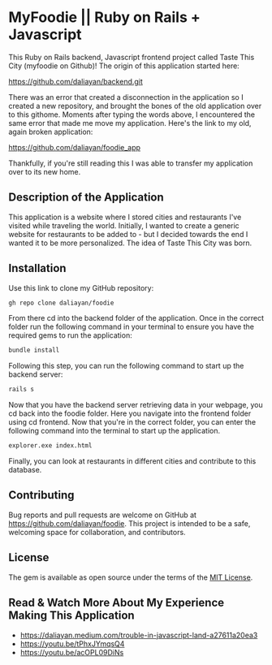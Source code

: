 # MyFoodie || Ruby on Rails + Javascript

This Ruby on Rails backend, Javascript frontend project called Taste This City (myfoodie on Github)! The origin of this application started here: 

https://github.com/daliayan/backend.git

There was an error that created a disconnection in the application so I created a new repository, and brought the bones of the old application over to this githome. Moments after typing the words above, I encountered the same error that made me move my application. Here's the link to my old, again broken application: 

https://github.com/daliayan/foodie_app

Thankfully, if you're still reading this I was able to transfer my application over to its new home.

## Description of the Application
This application is a website where I stored cities and restaurants I've visited while traveling the world. Initially, I wanted to create a generic website for restaurants to be added to - but I decided towards the end I wanted it to be more personalized. The idea of Taste This City was born.

## Installation

Use this link to clone my GitHub repository:
```bash
gh repo clone daliayan/foodie
```

From there cd into the backend folder of the application. Once in the correct folder run the following command in your terminal to ensure you have the required gems to run the application:
```bash
bundle install
```

Following this step, you can run the following command to start up the backend server:
```bash
rails s
```

Now that you have the backend server retrieving data in your webpage, you cd back into the foodie folder. Here you navigate into the frontend folder using cd frontend. Now that you're in the correct folder, you can enter the following command into the terminal to start up the application.
```bash
explorer.exe index.html
```
Finally, you can look at restaurants in different cities and contribute to this database.

## Contributing

Bug reports and pull requests are welcome on GitHub at https://github.com/daliayan/foodie. This project is intended to be a safe, welcoming space for collaboration, and contributors.

## License

The gem is available as open source under the terms of the [MIT License](https://opensource.org/licenses/MIT).

## Read & Watch More About My Experience Making This Application
- https://daliayan.medium.com/trouble-in-javascript-land-a27611a20ea3
- https://youtu.be/tPhxJYmqsQ4
- https://youtu.be/acOPL09DiNs
